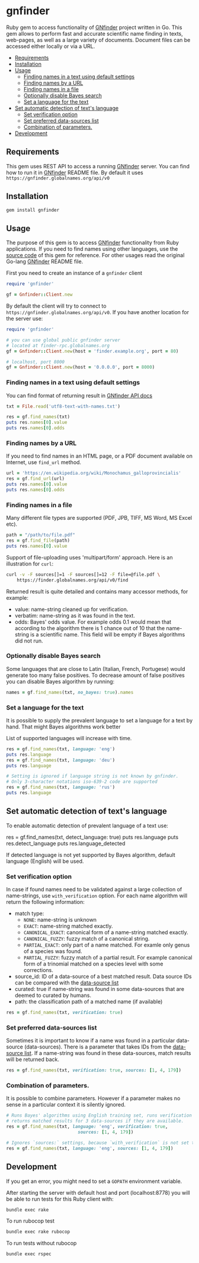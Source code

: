 # gnfinder

Ruby gem to access functionality of [GNfinder] project written in Go. This gem
allows to perform fast and accurate scientific name finding in texts,
web-pages, as well as a large variety of documents. Document files can be
accessed either locally or via a URL.


<!-- vim-markdown-toc GFM -->

* [Requirements](#requirements)
* [Installation](#installation)
* [Usage](#usage)
  * [Finding names in a text using default settings](#finding-names-in-a-text-using-default-settings)
  * [Finding names by a URL](#finding-names-by-a-url)
  * [Finding names in a file](#finding-names-in-a-file)
  * [Optionally disable Bayes search](#optionally-disable-bayes-search)
  * [Set a language for the text](#set-a-language-for-the-text)
* [Set automatic detection of text's language](#set-automatic-detection-of-texts-language)
  * [Set verification option](#set-verification-option)
  * [Set preferred data-sources list](#set-preferred-data-sources-list)
  * [Combination of parameters.](#combination-of-parameters)
* [Development](#development)

<!-- vim-markdown-toc -->

## Requirements

This gem uses REST API to access a running [GNfinder] server. You can find how
to run it in [GNfinder] README file. By default it uses
`https://gnfinder.globalnames.org/api/v0`

## Installation

```bash
gem install gnfinder
```

## Usage

The purpose of this gem is to access [GNfinder] functionality from Ruby
applications. If you need to find names using other languages, use the
[source code][client] of this gem for reference. For other usages read
the original Go-lang [GNfinder] README file.

First you need to create an instance of a `gnfinder` client

```ruby
require 'gnfinder'

gf = Gnfinder::Client.new
```

By default the client will try to connect to
`https://gnfinder.globalnames.org/api/v0`. If you have another location for the
server use:

```ruby
require 'gnfinder'

# you can use global public gnfinder server
# located at finder-rpc.globalnames.org
gf = Gnfinder::Client.new(host = 'finder.example.org', port = 80)

# localhost, port 8000
gf = Gnfinder::Client.new(host = '0.0.0.0', port = 8000)
```

### Finding names in a text using default settings

You can find format of returning result in [GNfinder API docs]

```ruby
txt = File.read('utf8-text-with-names.txt')

res = gf.find_names(txt)
puts res.names[0].value
puts res.names[0].odds
```

### Finding names by a URL

If you need to find names in an HTML page, or a PDF document available on
Internet, use `find_url` method.

```ruby
url = 'https://en.wikipedia.org/wiki/Monochamus_galloprovincialis'
res = gf.find_url(url)
puts res.names[0].value
puts res.names[0].odds
```

### Finding names in a file

Many different file types are supported (PDF, JPB, TIFF, MS Word, MS Excel
etc).

```ruby
path = "/path/to/file.pdf"
res = gf.find_file(path)
puts res.names[0].value
```

Support of file-uploading uses 'multipart/form' approach. Here is an
illustration for `curl`:

```bash
curl -v -F sources[]=1 -F sources[]=12 -F file=@file.pdf \
    https://finder.globalnames.org/api/v0/find
```

Returned result is quite detailed and contains many accessor methods, for
example:

  * value: name-string cleaned up for verification.
  * verbatim: name-string as it was found in the text.
  * odds: Bayes' odds value. For example odds 0.1 would mean that according to
    the algorithm there is 1 chance out of 10 that the name-string is
    a scientific name. This field will be empty if Bayes algorithms did not run.

### Optionally disable Bayes search

Some languages that are close to Latin (Italian, French, Portugese) would
generate too many false positives. To decrease amount of false positives you
can disable Bayes algorithm by running:

```ruby
names = gf.find_names(txt, no_bayes: true).names
```

### Set a language for the text

It is possible to supply the prevalent language to set a language for a text
by hand. That might Bayes algorithms work better

List of supported languages will increase with time.

```ruby
res = gf.find_names(txt, language: 'eng')
puts res.language
res = gf.find_names(txt, language: 'deu')
puts res.language

# Setting is ignored if language string is not known by gnfinder.
# Only 3-character notations iso-639-2 code are supported
res = gf.find_names(txt, language: 'rus')
puts res.language
```
## Set automatic detection of text's language

To enable automatic detection of prevalent language of a text use:

res = gf.find_names(txt, detect_language: true)
puts res.language
puts res.detect_language
puts res.language_detected

If detected language is not yet supported by Bayes algorithm, default
language (English) will be used.

### Set verification option

In case if found names need to be validated against a large collection of
name-strings, use `with_verification` option. For each name algorithm will
return the following information:

  * match type:
    -	``NONE``: name-string is unknown
    - ``EXACT``: name-string matched exactly.
    - ``CANONICAL_EXACT``: canonical form of a name-string matched exactly.
    - ``CANONICAL_FUZZY``: fuzzy match of a canonical string.
    - ``PARTIAL_EXACT``: only part of a name matched. For examle only genus of a
      species was found.
    - ``PARTIAL_FUZZY``: fuzzy match of a partial result. For example canonical
      form of a trinomial matched on a species level with some corrections.
  * source_id: ID of a data-source of a best matched result. Data source IDs
    can be compared with the [data-source list]
  * curated: true if name-string was found in some data-sources that are
    deemed to curated by humans.
  * path: the classification path of a matched name (if available)

```ruby
res = gf.find_names(txt, verification: true)
```

### Set preferred data-sources list

Sometimes it is important to know if a name was found in a particular
data-source (data-sources). There is a parameter that takes IDs from the
[data-source list]. If a name-string was found in these data-sources, match
results will be returned back.

```ruby
res = gf.find_names(txt, verification: true, sources: [1, 4, 179])
```
### Combination of parameters.

It is possible to combine parameters. However if a parameter makes no sense in
a particular context it is silently ignored.

```ruby
# Runs Bayes' algorithms using English training set, runs verification and
# returns matched results for 3 data-sources if they are available.
res = gf.find_names(txt, language: 'eng', verification: true,
                           sources: [1, 4, 179])

# Ignores `sources:` settings, because `with_verification` is not set to `true`
res = gf.find_names(txt, language: 'eng', sources: [1, 4, 179])
```

## Development

If you get an error, you might need to set a ``GOPATH`` environment variable.

After starting the server with default host and port (localhost:8778) you will
be able to run tests for this Ruby client with:

```bash
bundle exec rake
```

To run rubocop test

```bash
bundle exec rake rubocop
```

To run tests without rubocop
```bash
bundle exec rspec
```

[GNfinder]: https://github.com/gnames/gnfinder
[gnfinder recent release]: https://github.com/gnames/gnfinder/releases
[Go]: https://golang.org/doc/install
[client]: https://github.com/GlobalNamesArchitecture/gnfinder/blob/master/lib/gnfinder/client.rb
[data-source list]: http://index.globalnames.org/datasource
[tests]: https://github.com/GlobalNamesArchitecture/gnfinder/blob/master/spec/lib/client_spec.rb
[GNfinder API docs]: https://apidoc.globalnames.org/gnfinder

